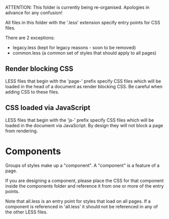 ATTENTION: This folder is currently being re-organised. Apologies
in advance for any confusion!

All files in this folder with the '.less' extension specify entry points for CSS files.

There are 2 exceptions:
* legacy.less (kept for legacy reasons - soon to be removed)
* common.less (a common set of styles that should apply to all pages)

## Render blocking CSS
LESS files that begin with the 'page-' prefix specify CSS files which will be loaded in the head of a document as render blocking CSS. Be careful when adding CSS to these files.

## CSS loaded via JavaScript
LESS files that begin with the 'js-' prefix specify CSS files which will be loaded in the document via JavaScript. By design they will not block a page from rendering.

# Components

Groups of styles make up a "component". A "component" is a feature of a page.

If you are designing a component, please place the CSS for that component inside the components folder and reference it from one or more of the entry points.

Note that all.less is an entry point for styles that load on all pages.
If a component is referenced in 'all.less' it should not be referenced in any of the other LESS files.
